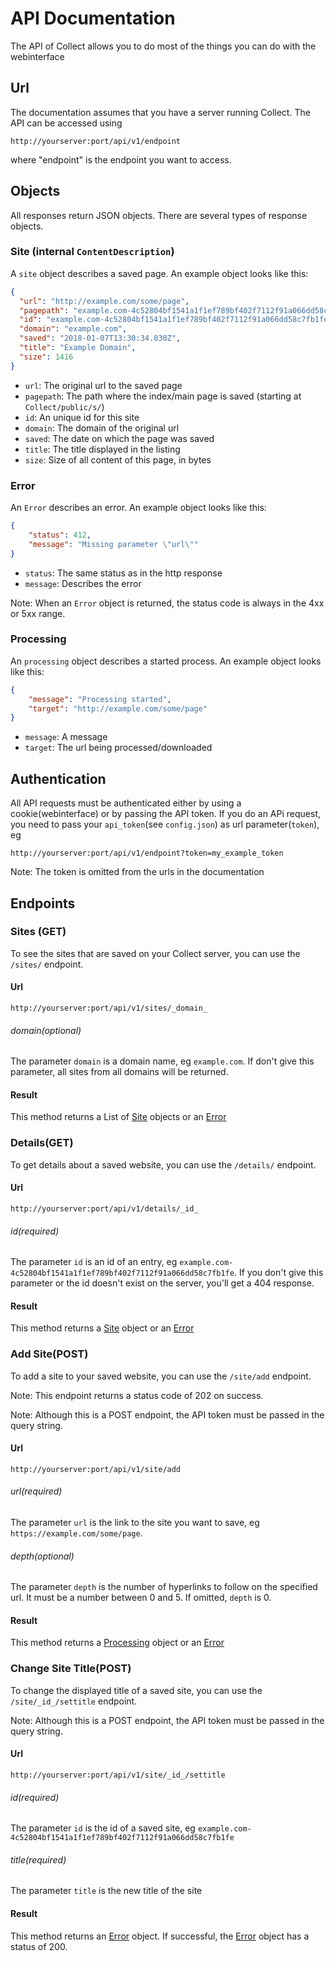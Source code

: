 # API Documentation
The API of Collect allows you to do most of the things you can do with the webinterface

## Url
The documentation assumes that you have a server running Collect.
The API can be accessed using
```
http://yourserver:port/api/v1/endpoint
```
where "endpoint" is the endpoint you want to access.

## Objects
All responses return JSON objects. There are several types of response objects.

### Site (internal `ContentDescription`)
A `site` object describes a saved page. An example object looks like this:
```json
{
  "url": "http://example.com/some/page",
  "pagepath": "example.com-4c52804bf1541a1f1ef789bf402f7112f91a066dd58c7fb1fe/html.html",
  "id": "example.com-4c52804bf1541a1f1ef789bf402f7112f91a066dd58c7fb1fe",
  "domain": "example.com",
  "saved": "2018-01-07T13:30:34.030Z",
  "title": "Example Domain",
  "size": 1416
}
```

* `url`: The original url to the saved page
* `pagepath`: The path where the index/main page is saved (starting at `Collect/public/s/`)
* `id`: An unique id for this site
* `domain`: The domain of the original url
* `saved`: The date on which the page was saved
* `title`: The title displayed in the listing
* `size`: Size of all content of this page, in bytes

### Error
An `Error` describes an error. An example object looks like this:
```json
{ 
    "status": 412,
    "message": "Missing parameter \"url\"" 
}
```
* `status`: The same status as in the http response
* `message`: Describes the error

Note: When an `Error` object is returned, the status code is always in the 4xx or 5xx range.

### Processing
An `processing` object describes a started process. An example object looks like this:
```json
{ 
    "message": "Processing started",
    "target": "http://example.com/some/page"
}
```
* `message`: A message
* `target`: The url being processed/downloaded

## Authentication
All API requests must be authenticated either by using a cookie(webinterface) or by passing the API token.
If you do an APi request, you need to pass your `api_token`(see `config.json`) as url parameter(`token`), eg
```
http://yourserver:port/api/v1/endpoint?token=my_example_token
```

Note: The token is omitted from the urls in the documentation


## Endpoints



### Sites (GET)
To see the sites that are saved on your Collect server, you can use the `/sites/` endpoint.

#### Url
```
http://yourserver:port/api/v1/sites/_domain_
```

###### domain(optional)
The parameter `domain` is a domain name, eg `example.com`. If don't give this parameter, all sites from all domains will be returned.

#### Result
This method returns a List of [Site](#site-internal-contentdescription) objects or an [Error](#error)





### Details(GET)
To get details about a saved website, you can use the `/details/` endpoint.

#### Url
```
http://yourserver:port/api/v1/details/_id_
```

###### id(required)
The parameter `id` is an id of an entry, eg `example.com-4c52804bf1541a1f1ef789bf402f7112f91a066dd58c7fb1fe`. 
If you don't give this parameter or the id doesn't exist on the server, you'll get a 404 response.

#### Result
This method returns a [Site](#site-internal-contentdescription) object or an [Error](#error)




### Add Site(POST)
To add a site to your saved website, you can use the `/site/add` endpoint.

Note: This endpoint returns a status code of 202 on success.

Note: Although this is a POST endpoint, the API token must be passed in the query string.

#### Url
```
http://yourserver:port/api/v1/site/add
```

###### url(required)
The parameter `url` is the link to the site you want to save, eg `https://example.com/some/page`.

###### depth(optional)
The parameter `depth` is the number of hyperlinks to follow on the specified url. It must be a number between 0 and 5.
If omitted, `depth` is 0.

#### Result
This method returns a [Processing](#processing) object or an [Error](#error)




### Change Site Title(POST)
To change the displayed title of a saved site, you can use the `/site/_id_/settitle` endpoint.

Note: Although this is a POST endpoint, the API token must be passed in the query string.

#### Url
```
http://yourserver:port/api/v1/site/_id_/settitle
```

###### id(required)
The parameter `id` is the id of a saved site, eg `example.com-4c52804bf1541a1f1ef789bf402f7112f91a066dd58c7fb1fe`

###### title(required)
The parameter `title` is the new title of the site

#### Result
This method returns an [Error](#error) object.
If successful, the [Error](#error) object has a status of 200.
